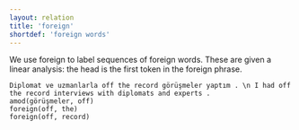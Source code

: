 ```yaml
---
layout: relation
title: 'foreign'
shortdef: 'foreign words'
---
```


We use foreign to label sequences of foreign words.
These are given a linear analysis: the head is the first token in the foreign phrase.

~~~ sdparse
Diplomat ve uzmanlarla off the record görüşmeler yaptım . \n I had off the record interviews with diplomats and experts .
amod(görüşmeler, off)
foreign(off, the)
foreign(off, record)
~~~
<!-- Interlanguage links updated Út zář 29 20:31:53 CEST 2020 -->
